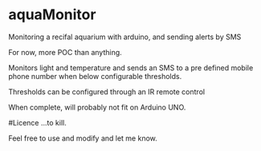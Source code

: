 # aquaMonitor
Monitoring a recifal aquarium with arduino, and sending alerts by SMS

For now, more POC than anything.

Monitors light and temperature and sends an SMS to a pre defined mobile phone number when below configurable thresholds.

Thresholds can be configured through an IR remote control

When complete, will probably not fit on Arduino UNO.


#Licence
...to kill.

Feel free to use and modify and let me know.
